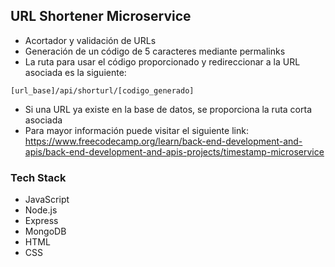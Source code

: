 ## URL Shortener Microservice
- Acortador y validación de URLs
- Generación de un código de 5 caracteres mediante permalinks
- La ruta para usar el código proporcionado y redireccionar a la URL asociada es la siguiente:
~~~
[url_base]/api/shorturl/[codigo_generado]
~~~
- Si una URL ya existe en la base de datos, se proporciona la ruta corta asociada
- Para mayor información puede visitar el siguiente link: https://www.freecodecamp.org/learn/back-end-development-and-apis/back-end-development-and-apis-projects/timestamp-microservice

### Tech Stack
- JavaScript
- Node.js
- Express
- MongoDB
- HTML
- CSS
